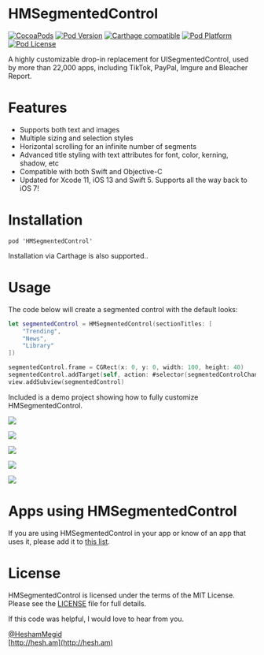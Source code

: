 HMSegmentedControl
===

[![CocoaPods](https://img.shields.io/cocoapods/dt/HMSegmentedControl.svg?maxAge=2592000)](https://cocoapods.org/pods/HMSegmentedControl)
[![Pod Version](http://img.shields.io/cocoapods/v/HMSegmentedControl.svg?style=flat)](http://cocoadocs.org/docsets/HMSegmentedControl)
[![Carthage compatible](https://img.shields.io/badge/Carthage-compatible-4BC51D.svg?style=flat)](https://github.com/Carthage/Carthage)
[![Pod Platform](http://img.shields.io/cocoapods/p/HMSegmentedControl.svg?style=flat)](http://cocoadocs.org/docsets/HMSegmentedControl)
[![Pod License](http://img.shields.io/cocoapods/l/HMSegmentedControl.svg?style=flat)](http://opensource.org/licenses/MIT)

A highly customizable drop-in replacement for UISegmentedControl, used by more than 22,000 apps, including TikTok, PayPal, Imgure and Bleacher Report.

# Features

- Supports both text and images
- Multiple sizing and selection styles
- Horizontal scrolling for an infinite number of segments
- Advanced title styling with text attributes for font, color, kerning, shadow, etc
- Compatible with both Swift and Objective-C
- Updated for Xcode 11, iOS 13 and Swift 5. Supports all the way back to iOS 7!

# Installation

```
pod 'HMSegmentedControl'
```

Installation via Carthage is also supported..

# Usage

The code below will create a segmented control with the default looks:

```swift
let segmentedControl = HMSegmentedControl(sectionTitles: [
    "Trending",
    "News",
    "Library"
])

segmentedControl.frame = CGRect(x: 0, y: 0, width: 100, height: 40)
segmentedControl.addTarget(self, action: #selector(segmentedControlChangedValue(segmentedControl:)), for: .valueChanged)
view.addSubview(segmentedControl)
```

Included is a demo project showing how to fully customize HMSegmentedControl.

![](https://raw.githubusercontent.com/HeshamMegid/HMSegmentedControl/master/Screenshots/1.png)

![](https://raw.githubusercontent.com/HeshamMegid/HMSegmentedControl/master/Screenshots/2.png)

![](https://raw.githubusercontent.com/HeshamMegid/HMSegmentedControl/master/Screenshots/3.png)

![](https://raw.githubusercontent.com/HeshamMegid/HMSegmentedControl/master/Screenshots/4.png)

![](https://raw.githubusercontent.com/HeshamMegid/HMSegmentedControl/master/Screenshots/5.png)

# Apps using HMSegmentedControl

If you are using HMSegmentedControl in your app or know of an app that uses it, please add it to [this list](https://github.com/HeshamMegid/HMSegmentedControl/wiki/Apps-using-HMSegmentedControl).
  

# License

HMSegmentedControl is licensed under the terms of the MIT License. Please see the [LICENSE](LICENSE.md) file for full details.

If this code was helpful, I would love to hear from you.

[@HeshamMegid](http://twitter.com/HeshamMegid)   
[http://hesh.am](http://hesh.am)

